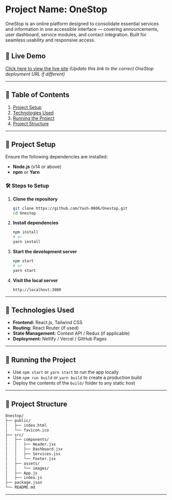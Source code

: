 # Project Name: **OneStop**

OneStop is an online platform designed to consolidate essential services and information in one accessible interface — covering announcements, user dashboard, service modules, and contact integration. Built for seamless usability and responsive access.

## 🔗 Live Demo

[Click here to view the live site](https://ebhigna2k25.netlify.app/)
*(Update this link to the correct OneStop deployment URL if different)*

---

## 📁 Table of Contents

1. [Project Setup](#project-setup)  
2. [Technologies Used](#technologies-used)  
3. [Running the Project](#running-the-project)  
4. [Project Structure](#project-structure)  

---

## 🚀 Project Setup

Ensure the following dependencies are installed:

- **Node.js** (v14 or above)  
- **npm** or **Yarn**

### 🛠 Steps to Setup

1. **Clone the repository**
   ```bash
   git clone https://github.com/Yash-0006/Onestop.git
   cd Onestop
   ```

2. **Install dependencies**
   ```bash
   npm install
   # or
   yarn install
   ```

3. **Start the development server**
   ```bash
   npm start
   # or
   yarn start
   ```

4. **Visit the local server**
   ```
   http://localhost:3000
   ```

---

## 🧰 Technologies Used

- **Frontend:** React.js, Tailwind CSS  
- **Routing:** React Router (if used)  
- **State Management:** Context API / Redux (if applicable)  
- **Deployment:** Netlify / Vercel / GitHub Pages

---

## 🧪 Running the Project

- Use `npm start` or `yarn start` to run the app locally  
- Use `npm run build` or `yarn build` to create a production build  
- Deploy the contents of the `build/` folder to any static host

---

## 📂 Project Structure

```bash
Onestop/
├── public/
│   ├── index.html
│   └── favicon.ico
├── src/
│   ├── components/
│   │   ├── Header.jsx
│   │   ├── Dashboard.jsx
│   │   ├── Services.jsx
│   │   └── Footer.jsx
│   ├── assets/
│   │   └── images/
│   ├── App.js
│   ├── index.js
├── package.json
└── README.md
```

---

